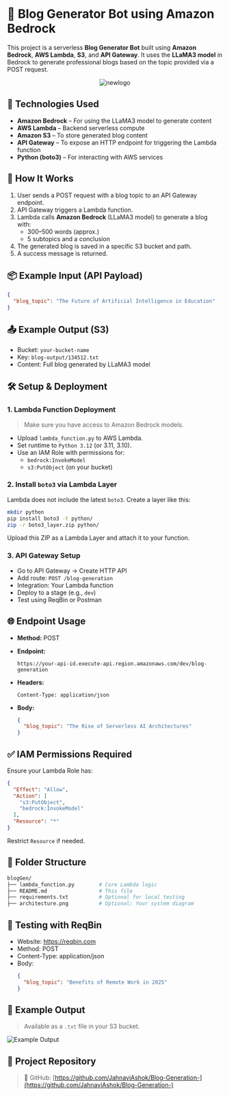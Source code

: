 # 📝 Blog Generator Bot using Amazon Bedrock

This project is a serverless **Blog Generator Bot** built using **Amazon Bedrock**, **AWS Lambda**, **S3**, and **API Gateway**. It uses the **LLaMA3 model** in Bedrock to generate professional blogs based on the topic provided via a POST request.
<div align="center">
<img alt="newlogo" src="https://github.com/user-attachments/assets/10b86660-f7b6-47d0-9a31-b08bbd24d83f">
</div>

## 🔧 Technologies Used

- **Amazon Bedrock** – For using the LLaMA3 model to generate content
- **AWS Lambda** – Backend serverless compute
- **Amazon S3** – To store generated blog content
- **API Gateway** – To expose an HTTP endpoint for triggering the Lambda function
- **Python (boto3)** – For interacting with AWS services

## 🚀 How It Works

1. User sends a POST request with a blog topic to an API Gateway endpoint.
2. API Gateway triggers a Lambda function.
3. Lambda calls **Amazon Bedrock** (LLaMA3 model) to generate a blog with:
   - 300–500 words (approx.)
   - 5 subtopics and a conclusion
4. The generated blog is saved in a specific S3 bucket and path.
5. A success message is returned.

## 📦 Example Input (API Payload)

```json
{
  "blog_topic": "The Future of Artificial Intelligence in Education"
}
```

## 📤 Example Output (S3)

- Bucket: `your-bucket-name`
- Key: `blog-output/134512.txt`
- Content: Full blog generated by LLaMA3 model

## 🛠️ Setup & Deployment

### 1. Lambda Function Deployment

> Make sure you have access to Amazon Bedrock models.

- Upload `lambda_function.py` to AWS Lambda.
- Set runtime to `Python 3.12` (or 3.11, 3.10).
- Use an IAM Role with permissions for:
  - `bedrock:InvokeModel`
  - `s3:PutObject` (on your bucket)

### 2. Install `boto3` via Lambda Layer

Lambda does not include the latest `boto3`. Create a layer like this:

```bash
mkdir python
pip install boto3 -t python/
zip -r boto3_layer.zip python/
```

Upload this ZIP as a Lambda Layer and attach it to your function.

### 3. API Gateway Setup

- Go to API Gateway → Create HTTP API
- Add route: `POST /blog-generation`
- Integration: Your Lambda function
- Deploy to a stage (e.g., `dev`)
- Test using ReqBin or Postman

## 🌐 Endpoint Usage

- **Method:** POST  
- **Endpoint:**  
  ```
  https://your-api-id.execute-api.region.amazonaws.com/dev/blog-generation
  ```

- **Headers:**
  ```
  Content-Type: application/json
  ```

- **Body:**
  ```json
  {
    "blog_topic": "The Rise of Serverless AI Architectures"
  }
  ```


## ✅ IAM Permissions Required

Ensure your Lambda Role has:

```json
{
  "Effect": "Allow",
  "Action": [
    "s3:PutObject",
    "bedrock:InvokeModel"
  ],
  "Resource": "*"
}
```

Restrict `Resource` if needed.

## 📁 Folder Structure

```bash
blogGen/
├── lambda_function.py        # Core Lambda logic
├── README.md                 # This file
├── requirements.txt          # Optional for local testing
├── architecture.png          # Optional: Your system diagram
```

## 🧪 Testing with ReqBin

- Website: https://reqbin.com
- Method: POST
- Content-Type: application/json
- Body:
  ```json
  {
    "blog_topic": "Benefits of Remote Work in 2025"
  }
  ```

## 🧠 Example Output

> Available as a `.txt` file in your S3 bucket.

![Example Output](https://dev-to-uploads.s3.amazonaws.com/uploads/articles/q54qn04pcxocnd83qnc1.png)


## 📂 Project Repository

> 🔗 GitHub: [https://github.com/JahnaviAshok/Blog-Generation-](https://github.com/JahnaviAshok/Blog-Generation-)

